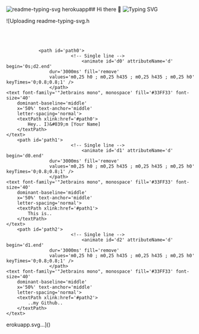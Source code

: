 ![readme-typing-svg herokuapp](https://github.com/bnbair/bnbair/assets/44049631/9ce67f48-aca7-4cd5-870e-f6489a59be1a)## Hi there 👋
<img src="https://readme-typing-svg.herokuapp.com?font=Jetbrains+mono&size=40&duration=3000&color=33FF33&center=true&vCenter=true&width=435&lines=Hey..+I)'m+[Your Name];This+is..;..my+Github..;" alt="Typing SVG"/>
 
<!--
**bnbair/bnbair** is a ✨ _special_ ✨ repository because its `README.md` (this file) appears on your GitHub profile.

Here are some ideas to get you started:

- 🔭 I’m currently working on ...
- 🌱 I’m currently learning ...
- 👯 I’m looking to collaborate on ...
- 🤔 I’m looking for help with ...
- 💬 Ask me about ...
- 📫 How to reach me: ...
- 😄 Pronouns: ...
- ⚡ Fun fact: ...
-->
![Uploading readme-typing-svg.h<!-- https://github.com/DenverCoder1/readme-typing-svg/ -->
<svg xmlns='http://www.w3.org/2000/svg'
    xmlns:xlink='http://www.w3.org/1999/xlink'
    viewBox='0 0 435 50'
    style='background-color: #00000000;'
    width='435px' height='50px'>

    
                <path id='path0'>
                            <!-- Single line -->
                                <animate id='d0' attributeName='d' begin='0s;d2.end'
                    dur='3000ms' fill='remove'
                    values='m0,25 h0 ; m0,25 h435 ; m0,25 h435 ; m0,25 h0' keyTimes='0;0.8;0.8;1' />
                    </path>
    <text font-family='"Jetbrains mono", monospace' fill='#33FF33' font-size='40'
        dominant-baseline='middle'
        x='50%' text-anchor='middle'
        letter-spacing='normal'>
        <textPath xlink:href='#path0'>
            Hey.. I)&#039;m [Your Name]
        </textPath>
    </text>
        <path id='path1'>
                            <!-- Single line -->
                                <animate id='d1' attributeName='d' begin='d0.end'
                    dur='3000ms' fill='remove'
                    values='m0,25 h0 ; m0,25 h435 ; m0,25 h435 ; m0,25 h0' keyTimes='0;0.8;0.8;1' />
                    </path>
    <text font-family='"Jetbrains mono", monospace' fill='#33FF33' font-size='40'
        dominant-baseline='middle'
        x='50%' text-anchor='middle'
        letter-spacing='normal'>
        <textPath xlink:href='#path1'>
            This is..
        </textPath>
    </text>
        <path id='path2'>
                            <!-- Single line -->
                                <animate id='d2' attributeName='d' begin='d1.end'
                    dur='3000ms' fill='remove'
                    values='m0,25 h0 ; m0,25 h435 ; m0,25 h435 ; m0,25 h0' keyTimes='0;0.8;0.8;1' />
                    </path>
    <text font-family='"Jetbrains mono", monospace' fill='#33FF33' font-size='40'
        dominant-baseline='middle'
        x='50%' text-anchor='middle'
        letter-spacing='normal'>
        <textPath xlink:href='#path2'>
            ..my Github..
        </textPath>
    </text>
</svg>
erokuapp.svg…]()

 
<!-- Your bio, links, etc. go here -->
